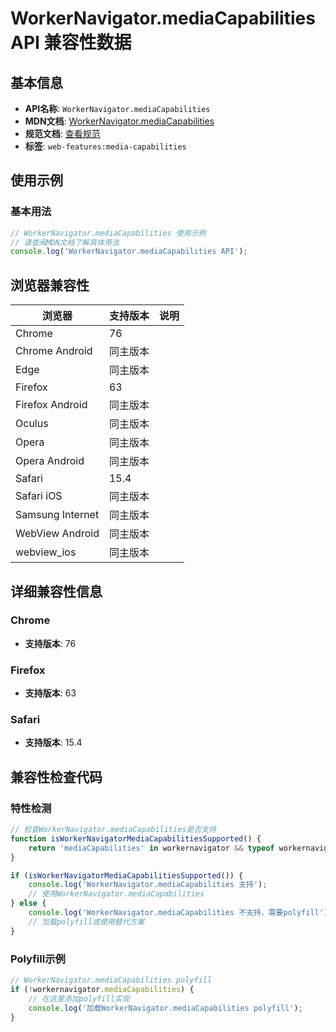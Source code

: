 # WorkerNavigator.mediaCapabilities API 兼容性数据

## 基本信息

- **API名称**: `WorkerNavigator.mediaCapabilities`
- **MDN文档**: [WorkerNavigator.mediaCapabilities](https://developer.mozilla.org/docs/Web/API/WorkerNavigator/mediaCapabilities)
- **规范文档**: [查看规范](https://w3c.github.io/media-capabilities/#dom-workernavigator-mediacapabilities)
- **标签**: `web-features:media-capabilities`

## 使用示例

### 基本用法

```javascript
// WorkerNavigator.mediaCapabilities 使用示例
// 请查阅MDN文档了解具体用法
console.log('WorkerNavigator.mediaCapabilities API');
```

## 浏览器兼容性

| 浏览器 | 支持版本 | 说明 |
|--------|----------|------|
| Chrome | 76 |  |
| Chrome Android | 同主版本 |  |
| Edge | 同主版本 |  |
| Firefox | 63 |  |
| Firefox Android | 同主版本 |  |
| Oculus | 同主版本 |  |
| Opera | 同主版本 |  |
| Opera Android | 同主版本 |  |
| Safari | 15.4 |  |
| Safari iOS | 同主版本 |  |
| Samsung Internet | 同主版本 |  |
| WebView Android | 同主版本 |  |
| webview_ios | 同主版本 |  |

## 详细兼容性信息

### Chrome

- **支持版本**: 76

### Firefox

- **支持版本**: 63

### Safari

- **支持版本**: 15.4

## 兼容性检查代码

### 特性检测

```javascript
// 检查WorkerNavigator.mediaCapabilities是否支持
function isWorkerNavigatorMediaCapabilitiesSupported() {
    return 'mediaCapabilities' in workernavigator && typeof workernavigator.mediaCapabilities === 'function';
}

if (isWorkerNavigatorMediaCapabilitiesSupported()) {
    console.log('WorkerNavigator.mediaCapabilities 支持');
    // 使用WorkerNavigator.mediaCapabilities
} else {
    console.log('WorkerNavigator.mediaCapabilities 不支持，需要polyfill');
    // 加载polyfill或使用替代方案
}
```

### Polyfill示例

```javascript
// WorkerNavigator.mediaCapabilities polyfill
if (!workernavigator.mediaCapabilities) {
    // 在这里添加polyfill实现
    console.log('加载WorkerNavigator.mediaCapabilities polyfill');
}
```

